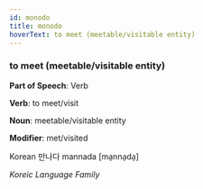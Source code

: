 ```yaml
---
id: monodo
title: monodo
hoverText: to meet (meetable/visitable entity)
---
```


### to meet (meetable/visitable entity)

**Part of Speech**: Verb

**Verb**: to meet/visit

**Noun**: meetable/visitable entity

**Modifier**: met/visited

Korean 만나다 mannada [ma̠nna̠da̠]

*Koreic Language Family*